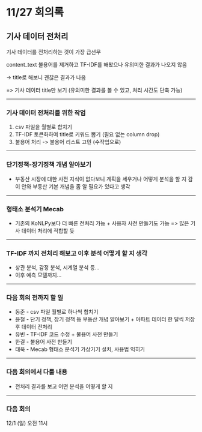 # 11/27 회의록

## 기사 데이터 전처리
기사 데이터를 전처리하는 것이 가장 급선무

content_text 불용어를 제거하고 TF-IDF를 해봤으나 유의미한 결과가 나오지 않음

-> title로 해보니 괜찮은 결과가 나옴

=> 기사 데이터 title만 보기 (유의미한 결과를 볼 수 있고, 처리 시간도 단축 가능)

----------------------------------------------------

### 기사 데이터 전처리를 위한 작업
1. csv 파일을 월별로 합치기
2. TF-IDF 토큰화하여 title로 키워드 뽑기 (필요 없는 column drop)
3. 불용어 처리 -> 불용어 리스트 고민 (수작업으로) 

----------------------------------------------------

### 단기정책-장기정책 개념 알아보기
- 부동산 시장에 대한 사전 지식이 없다보니 계획을 세우거나 어떻게 분석을 할 지 감이 안와 부동산 기본 개념을 좀 알 필요가 있다고 생각

----------------------------------------------------

### 형태소 분석기 Mecab
- 기존의 KoNLPy보다 더 빠른 전처리 가능 + 사용자 사전 만들기도 가능
=> 많은 기사 데이터 처리에 적합할 듯

----------------------------------------------------

### TF-IDF 까지 전처리 해보고 이후 분석 어떻게 할 지 생각
- 상관 분석, 감정 분석, 시계열 분석 등...
- 이후 예측 모델까지...

----------------------------------------------------
### 다음 회의 전까지 할 일

- 동준 - csv 파일 월별로 하나씩 합치기
- 윤철 - 단기 정책, 장기 정책 등 부동산 개념 알아보기 + 아파트 데이터 한 달씩 저장 후 데이터 전처리
- 유빈 - TF-IDF 코드 수정 + 불용어 사전 만들기
- 한결 - 불용어 사전 만들기
- 태욱 - Mecab 형태소 분석기 가상기기 설치, 사용법 익히기

----------------------------------------------------

### 다음 회의에서 다룰 내용
- 전처리 결과를 보고 어떤 분석을 어떻게 할 지

----------------------------------------------------

### 다음 회의
12/1 (일) 오전 11시
